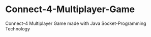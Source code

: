 # Connect-4-Multiplayer-Game
Connect-4 Multiplayer Game made with Java Socket-Programming Technology 
